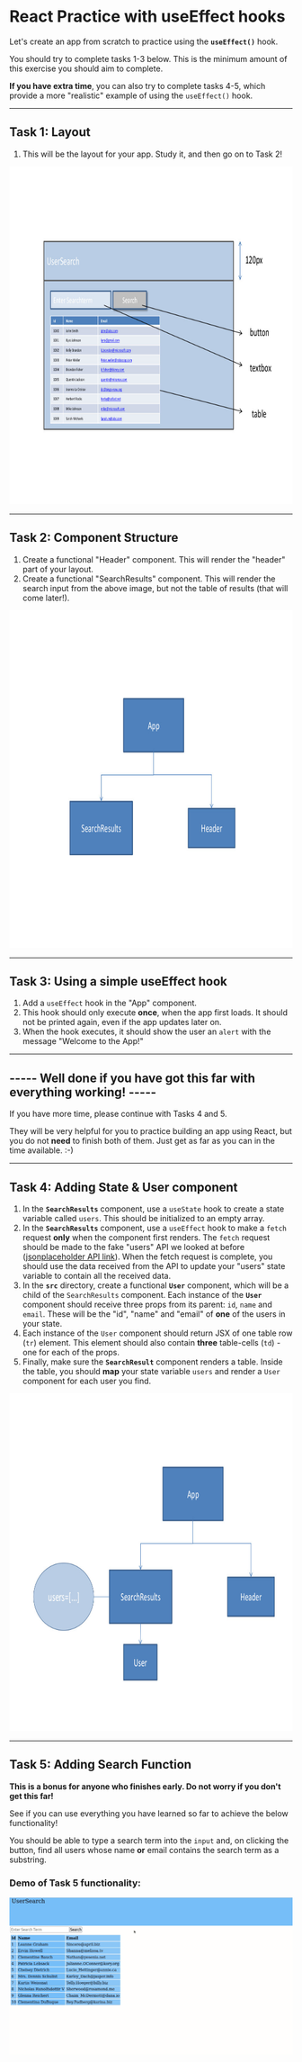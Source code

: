 # React Practice with useEffect hooks

Let's create an app from scratch to practice using the **`useEffect()`** hook.

You should try to complete tasks 1-3 below. This is the minimum amount of this exercise you should aim to complete.

**If you have extra time**, you can also try to complete tasks 4-5, which provide a more "realistic" example of using the `useEffect()` hook.

---

## Task 1: Layout

1. This will be the layout for your app. Study it, and then go on to Task 2!

<img src="reference-images/task1.jpg" alt="task 1 reference image" height=600 width=800 />

---

## Task 2: Component Structure

1. Create a functional "Header" component. This will render the "header" part of your layout.
2. Create a functional "SearchResults" component. This will render the search input from the above image, but not the table of results (that will come later!).

<img src="reference-images/task2.jpg" alt="task 2 reference image" height=600 width=800 />

---

## Task 3: Using a simple useEffect hook

1. Add a `useEffect` hook in the "App" component.
2. This hook should only execute **once**, when the app first loads. It should not be printed again, even if the app updates later on.
3. When the hook executes, it should show the user an `alert` with the message "Welcome to the App!"

---

## ----- Well done if you have got this far with everything working! -----

If you have more time, please continue with Tasks 4 and 5. 

They will be very helpful for you to practice building an app using React, but you do not **need** to finish both of them. Just get as far as you can in the time available. :-)

---

## Task 4: Adding State & User component

1. In the **`SearchResults`** component, use a `useState` hook to create a state variable called `users`. This should be initialized to an empty array. 
2. In the **`SearchResults`** component, use a `useEffect` hook to make a `fetch` request **only** when the component first renders. The `fetch` request should be made to the fake "users" API we looked at before ([jsonplaceholder API link](https://jsonplaceholder.typicode.com/users)). When the fetch request is complete, you should use the data received from the API to update your "users" state variable to contain all the received data.
3. In the **`src`** directory, create a functional **`User`** component, which will be a child of the `SearchResults` component. Each instance of the **`User`** component should receive three props from its parent: `id`, `name` and `email`. These will be the "id", "name" and "email" of **one** of the users in your state.
4.  Each instance of the `User` component should return JSX of one table row (`tr`) element. This element should also contain **three** table-cells (`td`) - one for each of the props.
5. Finally, make sure the **`SearchResult`** component renders a table. Inside the table, you should **map** your state variable `users` and render a `User` component for each user you find.

<img src="reference-images/task4.jpg" alt="task 4 reference image" height=600 width=800 />

---

## Task 5: Adding Search Function

**This is a bonus for anyone who finishes early. Do not worry if you don't get this far!**

See if you can use everything you have learned so far to achieve the below functionality! 

You should be able to type a search term into the `input` and, on clicking the button, find all users whose name **or** email contains the search term as a substring.

### Demo of Task 5 functionality:

![exercise 2 demo](reference-images/demo.gif)